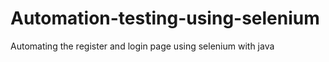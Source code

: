 # Automation-testing-using-selenium
Automating the register and login page using selenium with java 
